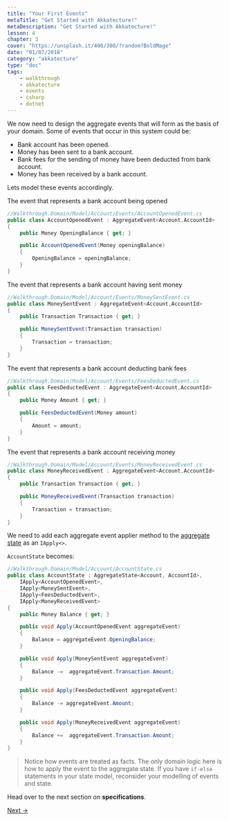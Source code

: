 ```yaml
---
title: "Your First Events"
metaTitle: "Get Started with Akkatecture!"
metaDescription: "Get Started with Akkatecture!"
lesson: 4
chapter: 3
cover: "https://unsplash.it/400/300/?random?BoldMage"
date: "01/07/2018"
category: "akkatecture"
type: "doc"
tags:
    - walkthrough
    - akkatecture
    - events
    - csharp
    - dotnet
---
```

We now need to design the aggregate events that will form as the basis of your domain. Some of events that occur in this system could be:

* Bank account has been opened.
* Money has been sent to a bank account.
* Bank fees for the sending of money have been deducted from bank account.
* Money has been received by a bank account.

Lets model these events accordingly.

The event that represents a bank account being opened
```csharp
//Walkthrough.Domain/Model/Account/Events/AccountOpenedEvent.cs
public class AccountOpenedEvent : AggregateEvent<Account,AccountId>
{
    public Money OpeningBalance { get; }

    public AccountOpenedEvent(Money openingBalance)
    {
        OpeningBalance = openingBalance;
    }
}

```

The event that represents a bank account having sent money
```csharp
//Walkthrough.Domain/Model/Account/Events/MoneySentEvent.cs
public class MoneySentEvent : AggregateEvent<Account,AccountId>
{
    public Transaction Transaction { get; }

    public MoneySentEvent(Transaction transaction)
    {
        Transaction = transaction;
    }
}

```

The event that represents a bank account deducting bank fees
```csharp
//Walkthrough.Domain/Model/Account/Events/FeesDeductedEvent.cs
public class FeesDeductedEvent : AggregateEvent<Account,AccountId>
{
    public Money Amount { get; }

    public FeesDeductedEvent(Money amount)
    {
        Amount = amount;
    }
}
```

The event that represents a bank account receiving money
```csharp
//Walkthrough.Domain/Model/Account/Events/MoneyReceivedEvent.cs
public class MoneyReceivedEvent : AggregateEvent<Account,AccountId>
{
    public Transaction Transaction { get; }

    public MoneyReceivedEvent(Transaction transaction)
    {
        Transaction = transaction;
    }
}

```

We need to add each aggregate event applier method to the [aggregate state](/docs/your-first-aggregate#the-account-aggregate) as an `IApply<>`.

`AccountState` becomes:

```csharp
//Walkthrough.Domain/Model/Account/AccountState.cs
public class AccountState : AggregateState<Account, AccountId>,
    IApply<AccountOpenedEvent>,
    IApply<MoneySentEvent>,
    IApply<FeesDeductedEvent>,
    IApply<MoneyReceivedEvent>
{
    public Money Balance { get; }

    public void Apply(AccountOpenedEvent aggregateEvent)
    {
        Balance = aggregateEvent.OpeningBalance;
    }

    public void Apply(MoneySentEvent aggregateEvent)
    {
        Balance -=  aggregateEvent.Transaction.Amount;
    }

    public void Apply(FeesDeductedEvent aggregateEvent)
    {
        Balance -= aggregateEvent.Amount;
    }

    public void Apply(MoneyReceivedEvent aggregateEvent)
    {
        Balance +=  aggregateEvent.Transaction.Amount;
    }
}
```

> Notice how events are treated as facts. The only domain logic here is how to apply the event to the aggregate state. If you have `if-else` statements in your state model, reconsider your modelling of events and state.

Head over to the next section on **specifications**.

[Next →](/docs/your-first-specifications)
